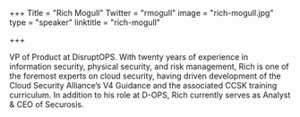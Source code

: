 +++
Title = "Rich Mogull"
Twitter = "rmogull"
image = "rich-mogull.jpg"
type = "speaker"
linktitle = "rich-mogull"

+++

VP of Product at DisruptOPS.
With twenty years of experience in information security, physical security, and risk management, Rich is one of the foremost experts on cloud security, having driven development of the Cloud Security Alliance’s V4 Guidance and the associated CCSK training curriculum. In addition to his role at D-OPS, Rich currently serves as Analyst & CEO of Securosis.